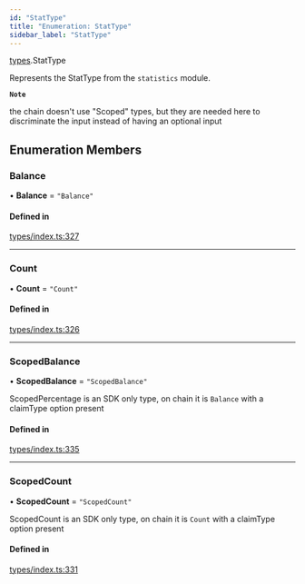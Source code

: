 ```yaml
---
id: "StatType"
title: "Enumeration: StatType"
sidebar_label: "StatType"
---
```


[types](../../../modules/Types/Types.md).StatType

Represents the StatType from the `statistics` module.

**`Note`**

 the chain doesn't use "Scoped" types, but they are needed here to discriminate the input instead of having an optional input

## Enumeration Members

### Balance

• **Balance** = ``"Balance"``

#### Defined in

[types/index.ts:327](https://github.com/PolymeshAssociation/polymesh-sdk/blob/95f248df/src/types/index.ts#L327)

___

### Count

• **Count** = ``"Count"``

#### Defined in

[types/index.ts:326](https://github.com/PolymeshAssociation/polymesh-sdk/blob/95f248df/src/types/index.ts#L326)

___

### ScopedBalance

• **ScopedBalance** = ``"ScopedBalance"``

ScopedPercentage is an SDK only type, on chain it is `Balance` with a claimType option present

#### Defined in

[types/index.ts:335](https://github.com/PolymeshAssociation/polymesh-sdk/blob/95f248df/src/types/index.ts#L335)

___

### ScopedCount

• **ScopedCount** = ``"ScopedCount"``

ScopedCount is an SDK only type, on chain it is `Count` with a claimType option present

#### Defined in

[types/index.ts:331](https://github.com/PolymeshAssociation/polymesh-sdk/blob/95f248df/src/types/index.ts#L331)
